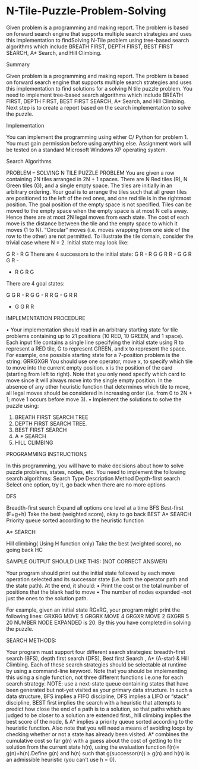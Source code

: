 # N-Tile-Puzzle-Problem-Solving
Given problem is a programming and making report. The problem is based on forward search engine that supports multiple search strategies and uses this implementation to findSolving N-Tile problem using tree-based search algorithms which include BREATH FIRST, DEPTH FIRST, BEST FIRST SEARCH, A* Search, and Hill Climbing.


Summary

Given problem is a programming and making report. The problem is based on forward search
engine that supports multiple search strategies and uses this implementation to find solutions for a
solving N tile puzzle problem. You need to implement tree-based search algorithms which include
BREATH FIRST, DEPTH FIRST, BEST FIRST SEARCH, A* Search, and Hill Climbing. Next
step is to create a report based on the search implementation to solve the puzzle.

Implementation

You can implement the programming using either C/ Python for problem 1. You must gain
permission before using anything else. Assignment work will be tested on a standard Microsoft
Windows XP operating system.

Search Algorithms

PROBLEM – SOLVING N TILE PUZZLE PROBLEM
You are given a row containing 2N tiles arranged in 2N + 1 spaces. There are N Red tiles (R),
N Green tiles (G), and a single empty space. The tiles are initially in an arbitrary ordering.
Your goal is to arrange the tiles such that all green tiles are positioned to the left of the red
ones, and one red tile is in the rightmost position. The goal position of the empty space is not
specified. Tiles can be moved to the empty space when the empty space is at most N cells
away. Hence there are at most 2N legal moves from each state. The cost of each move is the
distance between the tile and the empty space to which it moves (1 to N). “Circular” moves
(i.e. moves wrapping from one side of the row to the other) are not permitted.
To illustrate the tile domain, consider the trivial case where N = 2.
Initial state may look like:

G R - R G
There are 4 successors to the initial state:
G R - R G
G R R - G
G R G R -
- R G R G

There are 4 goal states:

G G R - R
G G - R R
G - G R R
- G G R R

IMPLEMENTATION PROCEDURE

• Your implementation should read in an arbitrary starting state for tile problems containing up
to 21 positions (10 RED, 10 GREEN, and 1 space). Each input file contains a single line
specifying the initial state using R to represent a RED tile, G to represent GREEN, and x to
represent the space. For example, one possible starting state for a 7-position problem is the
string:
GRRGXGR
You should use one operator, move x, to specify which tile to move into the current empty
position. x is the position of the card (starting from left to right). Note that you only need
specify which card to move since it will always move into the single empty position. In the
absence of any other heuristic function that determines which tile to move, all legal moves
should be considered in increasing order (i.e. from 0 to 2N + 1; move 1 occurs before move
3).
• Implement the solutions to solve the puzzle using:
1) BREATH FIRST SEARCH TREE
2) DEPTH FIRST SEARCH TREE.
3) BEST FIRST SEARCH
4) A * SEARCH
5) HILL CLIMBING

PROGRAMMING INSTRUCTIONS

In this programming, you will have to make decisions about how to solve puzzle problems, states,
nodes, etc. You need to implement the following search algorithms:
Search Type Description Method
Depth-first search Select one option, try it, go back when there are
no more options

DFS

Breadth-first search Expand all options one level at a time BFS
Best-first (F=g+h) Take the best (weighted score), okay to go back BEST
A* SEARCH Priority queue sorted according to the heuristic
function

A* SEARCH

Hill climbing( Using
H function only)
Take the best (weighted score), no going back HC


SAMPLE OUTPUT SHOULD LIKE THIS: (NOT CORRECT ANSWER)

Your program should print out the initial state followed by each move operation selected and its
successor state (i.e. both the operator path and the state path).
At the end, it should:
• Print the cost or the total number of positions that the blank had to move
• The number of nodes expanded -not just the ones to the solution path.

For example, given an initial state RGxRG, your program might print the following lines:
GRXRG
MOVE 5 GRGRX
MOVE 4 GRGXR
MOVE 2 GXGRR
5
20
NUMBER NODE EXPANDED is 20. By this you have completed in solving the puzzle.

SEARCH METHODS:

Your program must support four different search strategies: breadth-first search (BFS), depth first
search (DFS), Best first Search , A* (A-star) & Hill Climbing. Each of these search strategies
should be selectable at runtime by using a command-line keyword. Note that you should be
implementing this using a single function, not three different functions i.e.one for each search
strategy.
NOTE: use a next-state queue containing states that have been generated but not-yet visited as your
primary data structure. In such a data structure, BFS implies a FIFO discipline, DFS implies a LIFO
or “stack” discipline, BEST first implies the search with a heuristic that attempts to predict how
close the end of a path is to a solution, so that paths which are judged to be closer to a solution are
extended first., hill climbing implies the best score of the node, & A* implies a priority queue
sorted according to the heuristic function. Also note that you will need a means of avoiding loops
by checking whether or not a state has already been visited. A* combines the cumulative cost so far
g(n) with a guess about the cost of getting to the solution from the current state h(n), using the
evaluation function f(n)= g(n)+h(n).Define g(n) and h(n) such that g(successor(n)) ≥ g(n) and h(n)
is an admissible heuristic (you can’t use h = 0).

